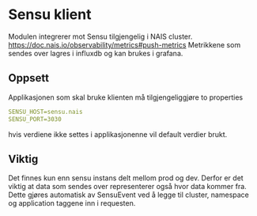 # Sensu klient

Modulen integrerer mot Sensu tilgjengelig i NAIS cluster. 
https://doc.nais.io/observability/metrics#push-metrics
Metrikkene som sendes over lagres i influxdb og kan brukes i grafana.

## Oppsett
Applikasjonen som skal bruke klienten må tilgjengeliggjøre to properties
```yaml
SENSU_HOST=sensu.nais
SENSU_PORT=3030
```
hvis verdiene ikke settes i applikasjonenne vil default verdier brukt.

## Viktig 
Det finnes kun enn sensu instans delt mellom prod og dev. 
Derfor er det viktig at data som sendes over representerer også hvor data kommer fra.
Dette gjøres automatisk av SensuEvent ved å legge til cluster, namespace og application taggene inn i requesten.  
